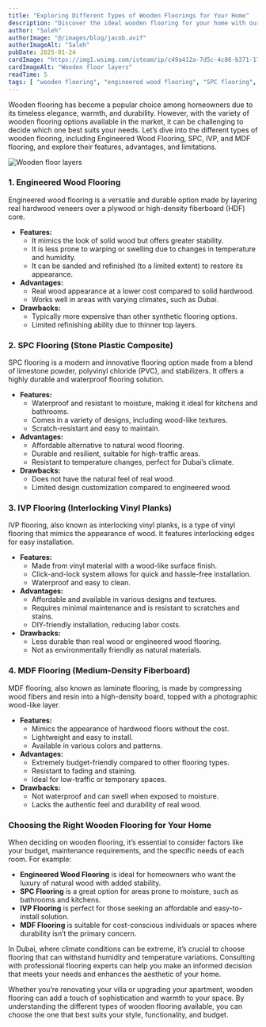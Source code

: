 ```yaml
---
title: "Exploring Different Types of Wooden Floorings for Your Home"
description: "Discover the ideal wooden flooring for your home with our guide to Engineered Wood, SPC, IVP, and MDF options. Learn about their features, pros, and cons to make the perfect choice for your space."
author: "Saleh"
authorImage: "@/images/blog/jacob.avif"
authorImageAlt: "Saleh"
pubDate: 2025-01-24
cardImage: "https://img1.wsimg.com/isteam/ip/c49a412a-7d5c-4c86-b371-17b58bdd84ac/SPC%20flooring.jpg/:/cr=t:0%25,l:0%25,w:100%25,h:100%25/rs=w:1280"
cardImageAlt: "Wooden floor layers"
readTime: 5
tags: [ "wooden flooring", "engineered wood flooring", "SPC flooring", "IVP flooring", "MDF flooring" ]
---
```



Wooden flooring has become a popular choice among homeowners due to its timeless elegance, warmth, and durability. However, with the variety of wooden flooring options available in the market, it can be challenging to decide which one best suits your needs. Let’s dive into the different types of wooden flooring, including Engineered Wood Flooring, SPC, IVP, and MDF flooring, and explore their features, advantages, and limitations.

![Wooden floor layers](https://img1.wsimg.com/isteam/ip/c49a412a-7d5c-4c86-b371-17b58bdd84ac/SPC%20flooring.jpg/:/cr=t:0%25,l:0%25,w:100%25,h:100%25/rs=w:1280)


### **1. Engineered Wood Flooring**

Engineered wood flooring is a versatile and durable option made by layering real hardwood veneers over a plywood or high-density fiberboard (HDF) core.

-   **Features:**
    -   It mimics the look of solid wood but offers greater stability.
    -   It is less prone to warping or swelling due to changes in temperature and humidity.
    -   It can be sanded and refinished (to a limited extent) to restore its appearance.
-   **Advantages:**
    -   Real wood appearance at a lower cost compared to solid hardwood.
    -   Works well in areas with varying climates, such as Dubai.
-   **Drawbacks:**
    -   Typically more expensive than other synthetic flooring options.
    -   Limited refinishing ability due to thinner top layers.

### **2. SPC Flooring (Stone Plastic Composite)**

SPC flooring is a modern and innovative flooring option made from a blend of limestone powder, polyvinyl chloride (PVC), and stabilizers. It offers a highly durable and waterproof flooring solution.

-   **Features:**
    -   Waterproof and resistant to moisture, making it ideal for kitchens and bathrooms.
    -   Comes in a variety of designs, including wood-like textures.
    -   Scratch-resistant and easy to maintain.
-   **Advantages:**
    -   Affordable alternative to natural wood flooring.
    -   Durable and resilient, suitable for high-traffic areas.
    -   Resistant to temperature changes, perfect for Dubai’s climate.
-   **Drawbacks:**
    -   Does not have the natural feel of real wood.
    -   Limited design customization compared to engineered wood.

### **3. IVP Flooring (Interlocking Vinyl Planks)**

IVP flooring, also known as interlocking vinyl planks, is a type of vinyl flooring that mimics the appearance of wood. It features interlocking edges for easy installation.

-   **Features:**
    -   Made from vinyl material with a wood-like surface finish.
    -   Click-and-lock system allows for quick and hassle-free installation.
    -   Waterproof and easy to clean.
-   **Advantages:**
    -   Affordable and available in various designs and textures.
    -   Requires minimal maintenance and is resistant to scratches and stains.
    -   DIY-friendly installation, reducing labor costs.
-   **Drawbacks:**
    -   Less durable than real wood or engineered wood flooring.
    -   Not as environmentally friendly as natural materials.

### **4. MDF Flooring (Medium-Density Fiberboard)**

MDF flooring, also known as laminate flooring, is made by compressing wood fibers and resin into a high-density board, topped with a photographic wood-like layer.

-   **Features:**
    -   Mimics the appearance of hardwood floors without the cost.
    -   Lightweight and easy to install.
    -   Available in various colors and patterns.
-   **Advantages:**
    -   Extremely budget-friendly compared to other flooring types.
    -   Resistant to fading and staining.
    -   Ideal for low-traffic or temporary spaces.
-   **Drawbacks:**
    -   Not waterproof and can swell when exposed to moisture.
    -   Lacks the authentic feel and durability of real wood.

### **Choosing the Right Wooden Flooring for Your Home**

When deciding on wooden flooring, it’s essential to consider factors like your budget, maintenance requirements, and the specific needs of each room. For example:

-   **Engineered Wood Flooring**  is ideal for homeowners who want the luxury of natural wood with added stability.
-   **SPC Flooring**  is a great option for areas prone to moisture, such as bathrooms and kitchens.
-   **IVP Flooring**  is perfect for those seeking an affordable and easy-to-install solution.
-   **MDF Flooring**  is suitable for cost-conscious individuals or spaces where durability isn’t the primary concern.

In Dubai, where climate conditions can be extreme, it’s crucial to choose flooring that can withstand humidity and temperature variations. Consulting with professional flooring experts can help you make an informed decision that meets your needs and enhances the aesthetic of your home.

Whether you’re renovating your villa or upgrading your apartment, wooden flooring can add a touch of sophistication and warmth to your space. By understanding the different types of wooden flooring available, you can choose the one that best suits your style, functionality, and budget.